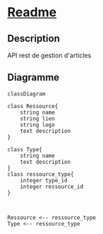 # [Readme](readme.md)

## Description

API rest de gestion d'articles

## Diagramme

```mermaid
classDiagram

class Ressource{
    string name
    string lien
    string logo
    text description
}

class Type{
    string name
    text description
}
class ressource_type{
    integer type_id
    integer ressource_id
}



Ressource <-- ressource_type
Type <-- ressource_type

```
